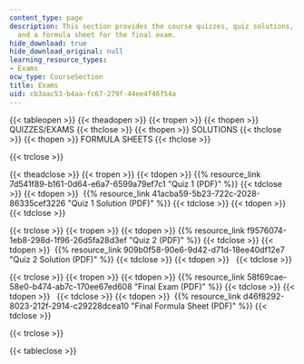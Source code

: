 ```yaml
---
content_type: page
description: This section provides the course quizzes, quiz solutions, the final exam,
  and a formula sheet for the final exam.
hide_download: true
hide_download_original: null
learning_resource_types:
- Exams
ocw_type: CourseSection
title: Exams
uid: cb3aac53-b4aa-fc67-279f-44ee4f46f54a
---
```


{{< tableopen >}}
{{< theadopen >}}
{{< tropen >}}
{{< thopen >}}
QUIZZES/EXAMS
{{< thclose >}}
{{< thopen >}}
SOLUTIONS
{{< thclose >}}
{{< thopen >}}
FORMULA SHEETS
{{< thclose >}}

{{< trclose >}}

{{< theadclose >}}
{{< tropen >}}
{{< tdopen >}}
{{% resource_link 7d541f89-b161-0d64-e6a7-6599a79ef7c1 "Quiz 1 (PDF)" %}}
{{< tdclose >}}
{{< tdopen >}}
 {{% resource_link 41acba59-5b23-722c-2028-86335cef3226 "Quiz 1 Solution (PDF)" %}}
{{< tdclose >}}
{{< tdopen >}}
 
{{< tdclose >}}

{{< trclose >}}
{{< tropen >}}
{{< tdopen >}}
{{% resource_link f9576074-1eb8-298d-1f96-26d5fa28d3ef "Quiz 2 (PDF)" %}}
{{< tdclose >}}
{{< tdopen >}}
 {{% resource_link 909b0f58-90e6-9d42-d71d-18ee40df12e7 "Quiz 2 Solution (PDF)" %}}
{{< tdclose >}}
{{< tdopen >}}
 
{{< tdclose >}}

{{< trclose >}}
{{< tropen >}}
{{< tdopen >}}
{{% resource_link 58f69cae-58e0-b474-ab7c-170ee67ed608 "Final Exam (PDF)" %}}
{{< tdclose >}}
{{< tdopen >}}
 
{{< tdclose >}}
{{< tdopen >}}
 {{% resource_link d46f8292-8023-212f-2914-c29228dcea10 "Final Formula Sheet (PDF)" %}}
{{< tdclose >}}

{{< trclose >}}

{{< tableclose >}}